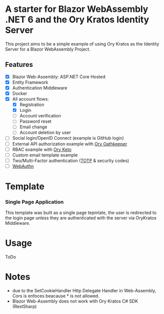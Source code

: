 <h1 >A starter for Blazor WebAssembly .NET 6 and the Ory Kratos Identity Server</h1>

This project aims to be a simple example of using Ory Kratos as the Identity Server for a Blazor WebAssembly Project.

## Features

- [x] Blazor Web-Assembly: ASP.NET Core Hosted
- [x] Entity Framework 
- [x] Authentication Middleware
- [x] Docker
- [x] All account flows:
	- [x] Registration
	- [x] Login
	- [ ] Account verification
	- [ ] Password reset
	- [ ] Email change
	- [ ] Account deletion by user
- [ ] Social login/OpenID Connect (example is GitHub login)
- [ ] External API authorization example with [Ory Oathkeeper](https://github.com/ory/oathkeeper)
- [ ] RBAC example with [Ory Keto](https://github.com/ory/keto)
- [ ] Custom email template example
- [ ] Two/Multi-Factor authentication ([TOTP](https://en.wikipedia.org/wiki/Time-based_One-Time_Password)  & security codes)
- [ ] [WebAuthn](https://en.wikipedia.org/wiki/WebAuthn)

# Template

### Single Page Application

This template was built as a single page tepmlate, the user is redirected to the login page unless they are authenticated with the server via OryKratos Middleware.

# Usage

ToDo

# Notes
- due to the SetCookieHandler Http Delegate Handler in Web-Assembly, Cors is enfoces beacause * is not allowed.
- Blazor Web-Assembly does not work with Ory Kratos C# SDK (RestSharp)
